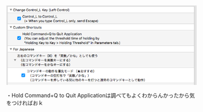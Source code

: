 ![karabiner settings](karabiner_settings.png)

・Hold Command+Q to Quit Applicationは調べてもよくわからんかったから気をつければおｋ
